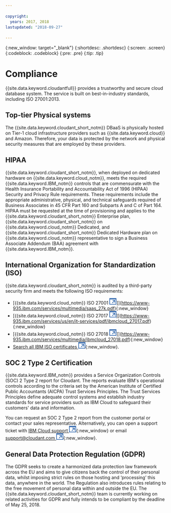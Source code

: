 ```yaml
---

copyright:
  years: 2017, 2018
lastupdated: "2018-09-27"

---
```


{:new_window: target="_blank"}
{:shortdesc: .shortdesc}
{:screen: .screen}
{:codeblock: .codeblock}
{:pre: .pre}
{:tip: .tip}

<!-- Acrolinx: 2017-05-10 -->

# Compliance

{{site.data.keyword.cloudantfull}} provides a trustworthy and secure cloud database system.
The service is built on best-in-industry standards,
including ISO 27001:2013.

## Top-tier Physical systems

The {{site.data.keyword.cloudant_short_notm}} DBaaS is physically hosted
on Tier-1 cloud infrastructure providers such as {{site.data.keyword.cloud}} and Amazon.
Therefore,
your data is protected by the network and physical security measures that are employed by these providers.

## HIPAA

{{site.data.keyword.cloudant_short_notm}}, when deployed on dedicated hardware on {{site.data.keyword.cloud_notm}}, 
meets the required {{site.data.keyword.IBM_notm}} controls that are commensurate with the Health Insurance Portability and Accountability Act of 1996 (HIPAA) Security and Privacy Rule requirements. These requirements 
include the appropriate administrative, physical, and technical safeguards required of Business 
Associates in 45 CFR Part 160 and Subparts A and C of Part 164. HIPAA must be requested at the 
time of provisioning and applies to the {{site.data.keyword.cloudant_short_notm}} Enterprise plan, 
{{site.data.keyword.cloudant_short_notm}} on {{site.data.keyword.cloud_notm}} Dedicated, 
and {{site.data.keyword.cloudant_short_notm}} Dedicated Hardware plan on {{site.data.keyword.cloud_notm}}
representative to sign a Business Associate Addendum (BAA) agreement with {{site.data.keyword.IBM_notm}}.

## International Organization for Standardization (ISO)

{{site.data.keyword.cloudant_short_notm}} is audited by a third-party security firm
and meets the following ISO requirements:

* [{{site.data.keyword.cloud_notm}} ISO 27001 ![External link icon](../images/launch-glyph.svg "External link icon")]](https://www-935.ibm.com/services/multimedia/saas_27k.pdf){:new_window}
* [{{site.data.keyword.cloud_notm}} ISO 27017 ![External link icon](../images/launch-glyph.svg "External link icon")]](https://www-935.ibm.com/services/us/en/it-services/pdf/ibmcloud_27017.pdf){:new_window}
* [{{site.data.keyword.cloud_notm}} ISO 27018 ![External link icon](../images/launch-glyph.svg "External link icon")]](https://www-935.ibm.com/services/multimedia/ibmcloud_27018.pdf){:new_window}
* [Search all IBM ISO certificates ![External link icon](../images/launch-glyph.svg "External link icon")](https://www-935.ibm.com/services/us/en/it-services/iso-management-system-certifications.html){:new_window}.
 
## SOC 2 Type 2 Certification

{{site.data.keyword.IBM_notm}} provides a Service Organization Controls (SOC) 2 Type 2 report 
for Cloudant. The reports evaluate IBM's operational controls according to the criteria set 
by the American Institute of Certified Public Accountants (AICPA) Trust Services Principles. 
The Trust Services Principles define adequate control systems and establish industry standards 
for service providers such as IBM Cloud to safeguard their customers' data and information.

You can request an SOC 2 Type 2 report from the customer portal 
or contact your sales representative. Alternatively, you can open 
a support ticket with 
[IBM Cloud support ![External link icon](../images/launch-glyph.svg "External link icon")](https://www.ibm.com/cloud/support){:new_window} 
or email 
[support@cloudant.com ![External link icon](../images/launch-glyph.svg "External link icon")](mailto:support@cloudant.com){:new_window}.

## General Data Protection Regulation (GDPR) 

The GDPR seeks to create a harmonized data protection law 
framework across the EU and aims to give citizens back the control of their personal data, whilst 
imposing strict rules on those hosting and ‘processing’ this data, anywhere in the world. The 
Regulation also introduces rules relating to the free movement of personal data within and outside 
the EU. The {{site.data.keyword.cloudant_short_notm}} team is currently working on related activities for GDPR and fully intends to 
be compliant by the deadline of May 25, 2018.
